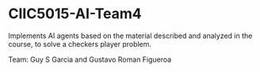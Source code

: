 # CIIC5015-AI-Team4
Implements AI agents based on the material described and analyzed in the course, to solve a checkers player problem. 

Team: Guy S Garcia and Gustavo Roman Figueroa 
